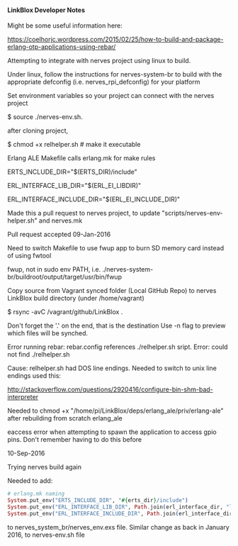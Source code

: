 #### LinkBlox Developer Notes

Might be some useful information here:

https://coelhorjc.wordpress.com/2015/02/25/how-to-build-and-package-erlang-otp-applications-using-rebar/

Attempting to integrate with nerves project using linux to build.

Under linux, follow the instructions for nerves-system-br to build with the appropriate defconfig (i.e. nerves_rpi_defconfig) for your platform 

Set environment variables so your project can connect with the nerves project

$ source ./nerves-env.sh.

after cloning project, 

$ chmod +x relhelper.sh   # make it executable

Erlang ALE Makefile calls erlang.mk for make rules

ERTS_INCLUDE_DIR="$(ERTS_DIR)/include"

ERL_INTERFACE_LIB_DIR="$(ERL_EI_LIBDIR)"

ERL_INTERFACE_INCLUDE_DIR="$(ERL_EI_INCLUDE_DIR)"  

Made this a pull request to nerves project, to update "scripts/nerves-env-helper.sh" and nerves.mk

Pull request accepted 09-Jan-2016

Need to switch Makefile to use fwup app to burn SD memory card instead of using fwtool

fwup, not in sudo env PATH,  i.e. ./nerves-system-br/buildroot/output/target/usr/bin/fwup

Copy source from Vagrant synced folder (Local GitHub Repo) to nerves LinkBlox build directory (under /home/vagrant)

$ rsync -avC /vagrant/github/LinkBlox .

Don't forget the '.' on the end, that is the destination 
Use -n flag to preview which files will be synched.

Error running rebar:  rebar.config references ./relhelper.sh  sript.  Error: could not find ./relhelper.sh  

Cause: relhelper.sh had DOS line endings.  Needed to switch to unix line endings used this:

 http://stackoverflow.com/questions/2920416/configure-bin-shm-bad-interpreter

Needed to chmod +x "/home/pi/LinkBlox/deps/erlang_ale/priv/erlang-ale" after rebuilding from scratch erlang_ale

eaccess error when attempting to spawn the application to access gpio pins.  Don't remember having to do this before

10-Sep-2016

Trying nerves build again

Needed to add:

```elixir
# erlang.mk naming
System.put_env("ERTS_INCLUDE_DIR", "#{erts_dir}/include")
System.put_env("ERL_INTERFACE_LIB_DIR", Path.join(erl_interface_dir, "lib"))
System.put_env("ERL_INTERFACE_INCLUDE_DIR", Path.join(erl_interface_dir, "include"))
```
to nerves_system_br/nerves_env.exs file.  Similar change as back in January 2016, to nerves-env.sh file


